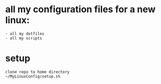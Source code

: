 # all my configuration files for a new linux:
	- all my dotfiles
	- all my scripts



# setup
    clone repo to home directory
    ~/MyLinuxConfig/setup.sh

    
 
